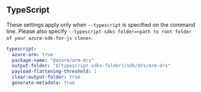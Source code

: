 ## TypeScript

These settings apply only when `--typescript` is specified on the command line.
Please also specify `--typescript-sdks-folder=<path to root folder of your azure-sdk-for-js clone>`.

``` yaml $(typescript)
typescript:
  azure-arm: true
  package-name: "@azure/arm-drs"
  output-folder: "$(typescript-sdks-folder)/sdk/drs/arm-drs"
  payload-flattening-threshold: 1
  clear-output-folder: true
  generate-metadata: true
```
